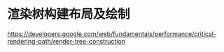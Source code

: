 # 渲染树构建布局及绘制


https://developers.google.com/web/fundamentals/performance/critical-rendering-path/render-tree-construction














































